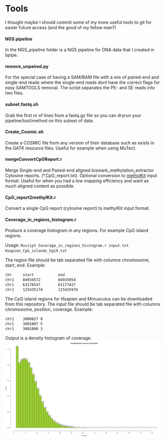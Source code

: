 # Tools
I thought maybe I should commit some of my more useful tools to git for easier future access (and the good of my fellow man?)

#### NGS pipeline
In the NGS_pipeline folder is a NGS pipeline for DNA data that I created in bpipe.

#### remove_unpaired.py
For the special case of having a SAM/BAM file with a mix of paired-end and single-end reads where the single-end reads dont have the correct flags for easy SAMTOOLS removal. The script separates the PE- and SE reads into two files.

#### subset.fastq.sh
Grab the first nr of lines from a fastq.gz file so you can dryrun your pipeline/tool/method on this subset of data.

#### Create_Cosmic.sh
Create a COSMIC file from any version of their database such as exists in the GATK resource files. Useful for example when using MuTect.

#### mergeConvertCpGReport.r
Merge Single-end and Paired-end aligned bismark_methylation_extractor Cytosine reports. (*.CpG_report.txt). Optional conversion to [methylKit](https://github.com/al2na/methylKit) input format.
Useful for when you had a low mapping efficiency and want as much aligned content as possible.

#### CpG_report2methylKit.r
Convert a single CpG report (cytosine report) to methylKit input format.

#### Coverage_in_regions_histogram.r
Produce a coverage histogram in any regions. For example CpG island regions.

Usage: `Rscript Coverage_in_regions_histogram.r input.txt Hsapien_CpG_islands_hg19.txt`

The region file should be tab separated file with columns chromosome, start, end.
Example:
```
chr     start           end
chr1    84934572        84935054
chr1    63176547        63177427
chr1    125435174       125435976
```

The CpG island regions for Hsapien and Mmusculus can be downloaded from this repository.
The input file should be tab separated file with columns chromosome, position, coverage.
Example:
```
chr1    3000827 8
chr1    3001007 5
chr1    3001008 3
```

Output is a density histogram of coverage.
![ScreenShot](Coverage.png)
